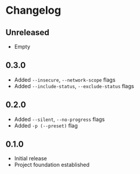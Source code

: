# Changelog

## Unreleased

- Empty

## 0.3.0

- Added `--insecure`, `--network-scope` flags
- Added `--include-status`, `--exclude-status` flags

## 0.2.0

- Added `--silent`, `--no-progress` flags
- Added `-p (--preset)` flag

## 0.1.0

- Initial release
- Project foundation established